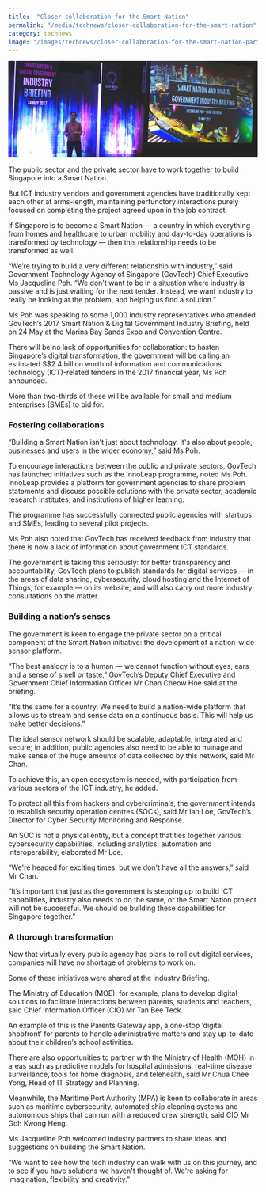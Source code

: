 ```yaml
---
title:  "Closer collaboration for the Smart Nation"
permalink: "/media/technews/closer-collaboration-for-the-smart-nation"
category: technews
image: "/images/technews/closer-collaboration-for-the-smart-nation-part-1.png"
---
```


![Closer collaboration for the Smart Nation](/images/technews/closer-collaboration-for-the-smart-nation-part-1.png)

The public sector and the private sector have to work together to build Singapore into a Smart Nation.

But ICT industry vendors and government agencies have traditionally kept each other at arms-length, maintaining perfunctory interactions purely focused on completing the project agreed upon in the job contract.

If Singapore is to become a Smart Nation — a country in which everything from homes and healthcare to urban mobility and day-to-day operations is transformed by technology — then this relationship needs to be transformed as well.

“We’re trying to build a very different relationship with industry,” said Government Technology Agency of Singapore (GovTech) Chief Executive Ms Jacqueline Poh. “We don't want to be in a situation where industry is passive and is just waiting for the next tender. Instead, we want industry to really be looking at the problem, and helping us find a solution.”

Ms Poh was speaking to some 1,000 industry representatives who attended GovTech’s 2017 Smart Nation & Digital Government Industry Briefing, held on 24 May at the Marina Bay Sands Expo and Convention Centre.

There will be no lack of opportunities for collaboration: to hasten Singapore’s digital transformation, the government will be calling an estimated S$2.4 billion worth of information and communications technology (ICT)-related tenders in the 2017 financial year, Ms Poh announced.

More than two-thirds of these will be available for small and medium enterprises (SMEs) to bid for.

### **Fostering collaborations**
“Building a Smart Nation isn't just about technology. It's also about people, businesses and users in the wider economy,” said Ms Poh.

To encourage interactions between the public and private sectors, GovTech has launched initiatives such as the InnoLeap programme, noted Ms Poh. InnoLeap provides a platform for government agencies to share problem statements and discuss possible solutions with the private sector, academic research institutes, and institutions of higher learning.

The programme has successfully connected public agencies with startups and SMEs, leading to several pilot projects.

Ms Poh also noted that GovTech has received feedback from industry that there is now a lack of information about government ICT standards.

The government is taking this seriously: for better transparency and accountability, GovTech plans to publish standards for digital services — in the areas of data sharing, cybersecurity, cloud hosting and the Internet of Things, for example — on its website, and will also carry out more industry consultations on the matter.

### **Building a nation’s senses**
The government is keen to engage the private sector on a critical component of the Smart Nation initiative: the development of a nation-wide sensor platform.

“The best analogy is to a human — we cannot function without eyes, ears and a sense of smell or taste,” GovTech’s Deputy Chief Executive and Government Chief Information Officer Mr Chan Cheow Hoe said at the briefing.

“It’s the same for a country. We need to build a nation-wide platform that allows us to stream and sense data on a continuous basis. This will help us make better decisions.”

The ideal sensor network should be scalable, adaptable, integrated and secure; in addition, public agencies also need to be able to manage and make sense of the huge amounts of data collected by this network, said Mr Chan.

To achieve this, an open ecosystem is needed, with participation from various sectors of the ICT industry, he added.

To protect all this from hackers and cybercriminals, the government intends to establish security operation centres (SOCs), said Mr Ian Loe, GovTech’s Director for Cyber Security Monitoring and Response.

An SOC is not a physical entity, but a concept that ties together various cybersecurity capabilities, including analytics, automation and interoperability, elaborated Mr Loe.

“We're headed for exciting times, but we don't have all the answers,” said Mr Chan.

“It’s important that just as the government is stepping up to build ICT capabilities, industry also needs to do the same, or the Smart Nation project will not be successful. We should be building these capabilities for Singapore together.”

### **A thorough transformation**
Now that virtually every public agency has plans to roll out digital services, companies will have no shortage of problems to work on.

Some of these initiatives were shared at the Industry Briefing.

The Ministry of Education (MOE), for example, plans to develop digital solutions to facilitate interactions between parents, students and teachers, said Chief Information Officer (CIO) Mr Tan Bee Teck.

An example of this is the Parents Gateway app, a one-stop ‘digital shopfront’ for parents to handle administrative matters and stay up-to-date about their children’s school activities.

There are also opportunities to partner with the Ministry of Health (MOH) in areas such as predictive models for hospital admissions, real-time disease surveillance, tools for home diagnosis, and telehealth, said Mr Chua Chee Yong, Head of IT Strategy and Planning.

Meanwhile, the Maritime Port Authority (MPA) is keen to collaborate in areas such as maritime cybersecurity, automated ship cleaning systems and autonomous ships that can run with a reduced crew strength, said CIO Mr Goh Kwong Heng.

Ms Jacqueline Poh welcomed industry partners to share ideas and suggestions on building the Smart Nation.

“We want to see how the tech industry can walk with us on this journey, and to see if you have solutions we haven't thought of. We're asking for imagination, flexibility and creativity.”
